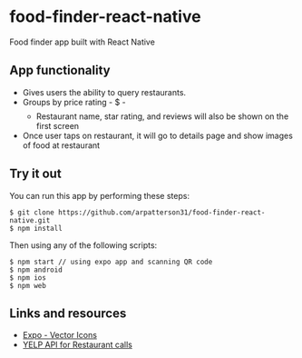 # food-finder-react-native

Food finder app built with React Native

## App functionality

- Gives users the ability to query restaurants.
- Groups by price rating - $ - $$$$
  - Restaurant name, star rating, and reviews will also be shown on the first screen
- Once user taps on restaurant, it will go to details page and show images of food at restaurant

## Try it out

You can run this app by performing these steps:

```
$ git clone https://github.com/arpatterson31/food-finder-react-native.git
$ npm install
```

Then using any of the following scripts:

```
$ npm start // using expo app and scanning QR code
$ npm android
$ npm ios
$ npm web
```

## Links and resources

- [Expo - Vector Icons](https://icons.expo.fyi/)
- [YELP API for Restaurant calls](https://www.yelp.com/developers/documentation/v3/business_search)

